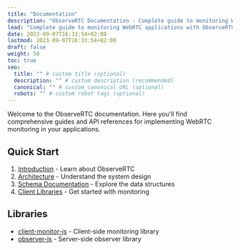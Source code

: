 ```yaml
---
title: "Documentation"
description: "ObserveRTC Documentation - Complete guide to monitoring WebRTC applications"
lead: "Complete guide to monitoring WebRTC applications with ObserveRTC"
date: 2023-09-07T16:33:54+02:00
lastmod: 2023-09-07T16:33:54+02:00
draft: false
weight: 50
toc: true
seo:
  title: "" # custom title (optional)
  description: "" # custom description (recommended)
  canonical: "" # custom canonical URL (optional)
  robots: "" # custom robot tags (optional)
---
```


Welcome to the ObserveRTC documentation. Here you'll find comprehensive guides and API references for implementing WebRTC monitoring in your applications.

## Quick Start

1. [Introduction](/docs/overview/introduction/) - Learn about ObserveRTC
2. [Architecture](/docs/overview/architecture/) - Understand the system design
3. [Schema Documentation](/docs/schema/) - Explore the data structures
4. [Client Libraries](/docs/libraries/) - Get started with monitoring

## Libraries

- [client-monitor-js](/docs/libraries/client-monitor-js/) - Client-side monitoring library
- [observer-js](/docs/libraries/observer-js/) - Server-side observer library
